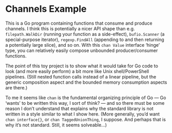 # Channels Example

This is a Go program containing functions that consume and produce channels. I
think this is potentially a nicer API shape than e.g. `filepath.WalkDir`
(running your function as a side-effect), `bufio.Scanner` (a special-purpose
iterator), `regexp.FindAll` (appending to and then returning a potentially large
slice), and so on. With this `chan Value` interface ‘hinge’ type, you can
relatively easily compose unbounded producer/consumer functions.

The point of this toy project is to show what it would take for Go code to look
(and more easily perform) a bit more like Unix shell/PowerShell pipelines.
(Still nested function calls instead of a linear pipeline, but the generic
composition aspect and the bounded memory consumption aspects are there.)

To me it seems like `chan` is the fundamental organizing principle of Go — Go
‘wants’ to be written this way, I sort of think? — and so there must be some
reason I don’t understand that explains why the standard library is not written
in a style similar to what I show here. (More generally, you’d want `chan
interface{}`, or `chan TaggedUnionThing`, I suppose. And perhaps that is why
it’s not standard. Still, it seems solveable...)

